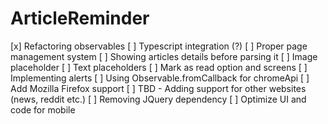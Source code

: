 # ArticleReminder

[x] Refactoring observables
[ ] Typescript integration (?)
[ ] Proper page management system
[ ] Showing articles details before parsing it
	[ ] Image placeholder
	[ ] Text placeholders
[ ] Mark as read option and screens
[ ] Implementing alerts
[ ] Using Observable.fromCallback for chromeApi
[ ] Add Mozilla Firefox support
[ ] TBD - Adding support for other websites (news, reddit etc.)
[ ] Removing JQuery dependency
[ ] Optimize UI and code for mobile